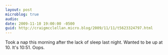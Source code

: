 ```yaml
---
layout: post
microblog: true
audio: 
date: 2009-11-10 19:00:00 -0500
guid: http://craigmcclellan.micro.blog/2009/11/11/t5623324797.html
---
```

Took a nap this morning after the lack of sleep last night. Wanted to be up at 10. It's 10:51. Oops.
